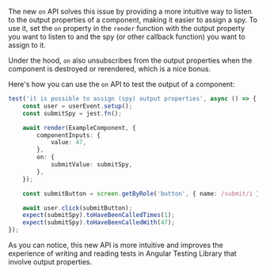 The new `on` API solves this issue by providing a more intuitive way to listen to the output properties of a component, making it easier to assign a spy.
To use it, set the `on` property in the `render` function with the output property you want to listen to and the spy (or other callback function) you want to assign to it.

Under the hood, `on` also unsubscribes from the output properties when the component is destroyed or rerendered, which is a nice bonus.

Here's how you can use the `on` API to test the output of a component:

```ts{9-11}:example.component.spec.ts
test('it is possible to assign (spy) output properties', async () => {
	const user = userEvent.setup();
	const submitSpy = jest.fn();

	await render(ExampleComponent, {
		componentInputs: {
			value: 47,
		},
		on: {
			submitValue: submitSpy,
		},
	});

	const submitButton = screen.getByRole('button', { name: /submit/i });

	await user.click(submitButton);
	expect(submitSpy).toHaveBeenCalledTimes(1);
	expect(submitSpy).toHaveBeenCalledWith(47);
});
```

As you can notice, this new API is more intuitive and improves the experience of writing and reading tests in Angular Testing Library that involve output properties.
